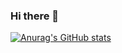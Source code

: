 ### Hi there 👋

[![Anurag's GitHub stats](https://github-readme-stats.vercel.app/api?username=askagi)](https://github.com/anuraghazra/github-readme-stats&show_icons=true&theme=radical)
